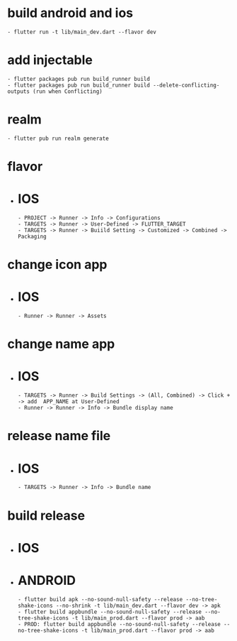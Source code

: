 # build android and ios
    - flutter run -t lib/main_dev.dart --flavor dev

# add injectable
    - flutter packages pub run build_runner build
    - flutter packages pub run build_runner build --delete-conflicting-outputs (run when Conflicting)

# realm
    - flutter pub run realm generate

# flavor
- # IOS
      - PROJECT -> Runner -> Info -> Configurations
      - TARGETS -> Runner -> User-Defined -> FLUTTER_TARGET
      - TARGETS -> Runner -> Buiild Setting -> Customized -> Combined -> Packaging

# change icon app
- # IOS
      - Runner -> Runner -> Assets

# change name app
- # IOS
      - TARGETS -> Runner -> Build Settings -> (All, Combined) -> Click + -> add  APP_NAME at User-Defined
      - Runner -> Runner -> Info -> Bundle display name

# release name file
- # IOS
      - TARGETS -> Runner -> Info -> Bundle name

# build release
- # IOS
- # ANDROID
      - flutter build apk --no-sound-null-safety --release --no-tree-shake-icons --no-shrink -t lib/main_dev.dart --flavor dev -> apk
      - flutter build appbundle --no-sound-null-safety --release --no-tree-shake-icons -t lib/main_prod.dart --flavor prod -> aab
      - PROD: flutter build appbundle --no-sound-null-safety --release --no-tree-shake-icons -t lib/main_prod.dart --flavor prod -> aab